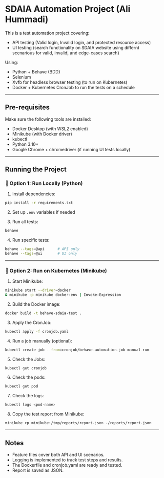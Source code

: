 # SDAIA Automation Project (Ali Hummadi)

This is a test automation project covering:
- API testing (Valid login, Invalid login, and protected resource access)
- UI testing (search functionality on SDAIA website using differnt scenarious for valid, invalid, and edge-cases search)

Using:
- Python + Behave (BDD)
- Selenium 
- Xvfb for headless browser testing (to run on Kubernetes)
- Docker + Kubernetes CronJob to run the tests on a schedule

---

##  Pre-requisites

Make sure the following tools are installed:

- Docker Desktop (with WSL2 enabled)
- Minikube (with Docker driver)
- kubectl
- Python 3.10+ 
- Google Chrome + chromedriver (if running UI tests locally)

---



## Running the Project

### 🔹 Option 1: Run Locally (Python)

1. Install dependencies:
```bash
pip install -r requirements.txt
```

2. Set up `.env` variables if needed

3. Run all tests:
```bash
behave
```

4. Run specific tests:
```bash
behave --tags=@api      # API only
behave --tags=@ui       # UI only
```

---

### 🔹 Option 2: Run on Kubernetes (Minikube)

1. Start Minikube:
```bash
minikube start --driver=docker
& minikube -p minikube docker-env | Invoke-Expression
```

2. Build the Docker image:
```bash
docker build -t behave-sdaia-test .
```

3. Apply the CronJob:
```bash
kubectl apply -f cronjob.yaml
```

4. Run a job manually (optional):
```bash
kubectl create job --from=cronjob/behave-automation-job manual-run
```

5. Check the Jobs:
```bash
kubectl get cronjob
```

6. Check the pods:
```bash
kubectl get pod
```

7. Check the logs:
```bash
kubectl logs <pod-name>
```

8. Copy the test report from Minikube:
```bash
minikube cp minikube:/tmp/reports/report.json ./reports/report.json
```

---

##  Notes

- Feature files cover both API and UI scenarios.
- Logging is implemented to track test steps and results.
- The Dockerfile and cronjob.yaml are ready and tested.
- Report is saved as JSON.
